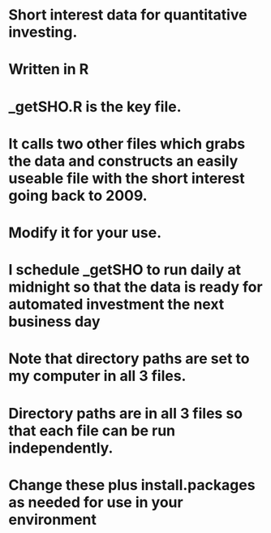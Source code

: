 # Short interest data for quantitative investing.
# Written in R

# _getSHO.R is the key file.
# It calls two other files which grabs the data and constructs an easily useable file with the short interest going back to 2009.

# Modify it for your use. 
# I schedule _getSHO to run daily at midnight so that the data is ready for automated investment the next business day

# Note that directory paths are set to my computer in all 3 files.
# Directory paths are in all 3 files so that each file can be run independently.
# Change these plus install.packages as needed for use in your environment